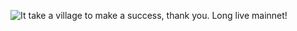 ![It take a village to make a success, thank you. Long live mainnet!](./card/It%20take%20a%20village%20to%20make%20a%20success%2C%20thank%20you.%20Long%20live%20mainnet%21.png)
